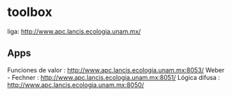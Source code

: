 # toolbox

liga: http://www.apc.lancis.ecologia.unam.mx/


## Apps

Funciones de valor : http://www.apc.lancis.ecologia.unam.mx:8053/
Weber - Fechner : http://www.apc.lancis.ecologia.unam.mx:8051/
Lógica difusa : http://www.apc.lancis.ecologia.unam.mx:8050/
